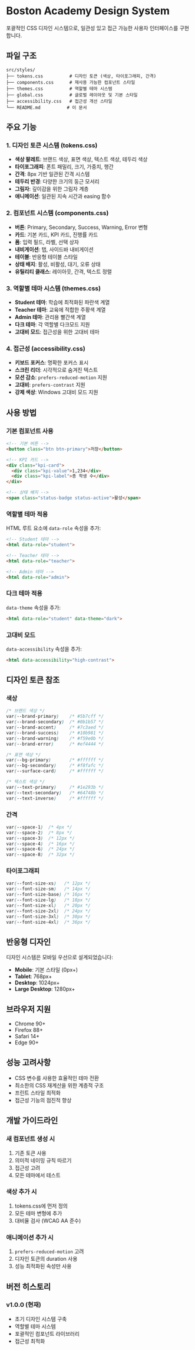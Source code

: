 # Boston Academy Design System

포괄적인 CSS 디자인 시스템으로, 일관성 있고 접근 가능한 사용자 인터페이스를 구현합니다.

## 파일 구조

```
src/styles/
├── tokens.css          # 디자인 토큰 (색상, 타이포그래피, 간격)
├── components.css      # 재사용 가능한 컴포넌트 스타일
├── themes.css          # 역할별 테마 시스템
├── global.css          # 글로벌 레이아웃 및 기본 스타일
├── accessibility.css   # 접근성 개선 스타일
└── README.md          # 이 문서
```

## 주요 기능

### 1. 디자인 토큰 시스템 (tokens.css)
- **색상 팔레트**: 브랜드 색상, 표면 색상, 텍스트 색상, 테두리 색상
- **타이포그래피**: 폰트 패밀리, 크기, 가중치, 행간
- **간격**: 8px 기반 일관된 간격 시스템
- **테두리 반경**: 다양한 크기의 둥근 모서리
- **그림자**: 깊이감을 위한 그림자 계층
- **애니메이션**: 일관된 지속 시간과 easing 함수

### 2. 컴포넌트 시스템 (components.css)
- **버튼**: Primary, Secondary, Success, Warning, Error 변형
- **카드**: 기본 카드, KPI 카드, 진행률 카드
- **폼**: 입력 필드, 라벨, 선택 상자
- **내비게이션**: 탭, 사이드바 내비게이션
- **테이블**: 반응형 테이블 스타일
- **상태 배지**: 활성, 비활성, 대기, 오류 상태
- **유틸리티 클래스**: 레이아웃, 간격, 텍스트 정렬

### 3. 역할별 테마 시스템 (themes.css)
- **Student 테마**: 학습에 최적화된 파란색 계열
- **Teacher 테마**: 교육에 적합한 주황색 계열
- **Admin 테마**: 관리용 빨간색 계열
- **다크 테마**: 각 역할별 다크모드 지원
- **고대비 모드**: 접근성을 위한 고대비 테마

### 4. 접근성 (accessibility.css)
- **키보드 포커스**: 명확한 포커스 표시
- **스크린 리더**: 시각적으로 숨겨진 텍스트
- **모션 감소**: `prefers-reduced-motion` 지원
- **고대비**: `prefers-contrast` 지원
- **강제 색상**: Windows 고대비 모드 지원

## 사용 방법

### 기본 컴포넌트 사용

```html
<!-- 기본 버튼 -->
<button class="btn btn-primary">저장</button>

<!-- KPI 카드 -->
<div class="kpi-card">
  <div class="kpi-value">1,234</div>
  <div class="kpi-label">총 학생 수</div>
</div>

<!-- 상태 배지 -->
<span class="status-badge status-active">활성</span>
```

### 역할별 테마 적용

HTML 루트 요소에 `data-role` 속성을 추가:

```html
<!-- Student 테마 -->
<html data-role="student">

<!-- Teacher 테마 -->
<html data-role="teacher">

<!-- Admin 테마 -->
<html data-role="admin">
```

### 다크 테마 적용

`data-theme` 속성을 추가:

```html
<html data-role="student" data-theme="dark">
```

### 고대비 모드

`data-accessibility` 속성을 추가:

```html
<html data-accessibility="high-contrast">
```

## 디자인 토큰 참조

### 색상
```css
/* 브랜드 색상 */
var(--brand-primary)    /* #5b7cff */
var(--brand-secondary)  /* #0b1b57 */
var(--brand-accent)     /* #7c3aed */
var(--brand-success)    /* #10b981 */
var(--brand-warning)    /* #f59e0b */
var(--brand-error)      /* #ef4444 */

/* 표면 색상 */
var(--bg-primary)       /* #ffffff */
var(--bg-secondary)     /* #f8fafc */
var(--surface-card)     /* #ffffff */

/* 텍스트 색상 */
var(--text-primary)     /* #1e293b */
var(--text-secondary)   /* #64748b */
var(--text-inverse)     /* #ffffff */
```

### 간격
```css
var(--space-1)  /* 4px */
var(--space-2)  /* 8px */
var(--space-3)  /* 12px */
var(--space-4)  /* 16px */
var(--space-6)  /* 24px */
var(--space-8)  /* 32px */
```

### 타이포그래피
```css
var(--font-size-xs)   /* 12px */
var(--font-size-sm)   /* 14px */
var(--font-size-base) /* 16px */
var(--font-size-lg)   /* 18px */
var(--font-size-xl)   /* 20px */
var(--font-size-2xl)  /* 24px */
var(--font-size-3xl)  /* 30px */
var(--font-size-4xl)  /* 36px */
```

## 반응형 디자인

디자인 시스템은 모바일 우선으로 설계되었습니다:

- **Mobile**: 기본 스타일 (0px+)
- **Tablet**: 768px+
- **Desktop**: 1024px+
- **Large Desktop**: 1280px+

## 브라우저 지원

- Chrome 90+
- Firefox 88+
- Safari 14+
- Edge 90+

## 성능 고려사항

- CSS 변수를 사용한 효율적인 테마 전환
- 최소한의 CSS 재계산을 위한 계층적 구조
- 프린트 스타일 최적화
- 접근성 기능의 점진적 향상

## 개발 가이드라인

### 새 컴포넌트 생성 시
1. 기존 토큰 사용
2. 의미적 네이밍 규칙 따르기
3. 접근성 고려
4. 모든 테마에서 테스트

### 색상 추가 시
1. tokens.css에 먼저 정의
2. 모든 테마 변형에 추가
3. 대비율 검사 (WCAG AA 준수)

### 애니메이션 추가 시
1. `prefers-reduced-motion` 고려
2. 디자인 토큰의 duration 사용
3. 성능 최적화된 속성만 사용

## 버전 히스토리

### v1.0.0 (현재)
- 초기 디자인 시스템 구축
- 역할별 테마 시스템
- 포괄적인 컴포넌트 라이브러리
- 접근성 최적화